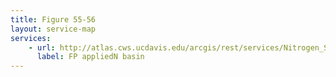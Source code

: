 ```yaml
---
title: Figure 55-56
layout: service-map
services: 
    - url: http://atlas.cws.ucdavis.edu/arcgis/rest/services/Nitrogen_Sources_and_Loading_to_Groundwater_TR2/Fig55_56_FP_applied_N_to_percolation_basins/MapServer
      label: FP appliedN basin
---
```

 